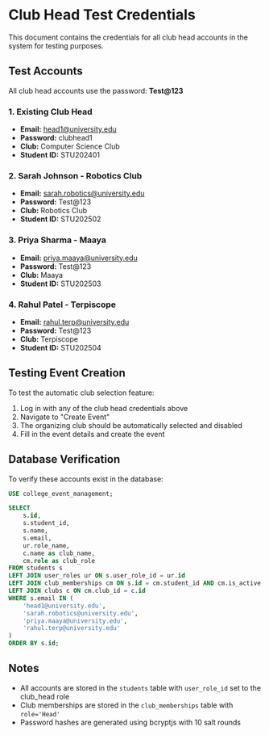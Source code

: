 # Club Head Test Credentials

This document contains the credentials for all club head accounts in the system for testing purposes.

## Test Accounts

All club head accounts use the password: **Test@123**

### 1. Existing Club Head
- **Email:** head1@university.edu
- **Password:** clubhead1
- **Club:** Computer Science Club
- **Student ID:** STU202401

### 2. Sarah Johnson - Robotics Club
- **Email:** sarah.robotics@university.edu
- **Password:** Test@123
- **Club:** Robotics Club
- **Student ID:** STU202502

### 3. Priya Sharma - Maaya
- **Email:** priya.maaya@university.edu
- **Password:** Test@123
- **Club:** Maaya
- **Student ID:** STU202503

### 4. Rahul Patel - Terpiscope
- **Email:** rahul.terp@university.edu
- **Password:** Test@123
- **Club:** Terpiscope
- **Student ID:** STU202504

## Testing Event Creation

To test the automatic club selection feature:
1. Log in with any of the club head credentials above
2. Navigate to "Create Event"
3. The organizing club should be automatically selected and disabled
4. Fill in the event details and create the event

## Database Verification

To verify these accounts exist in the database:

```sql
USE college_event_management;

SELECT 
    s.id,
    s.student_id,
    s.name,
    s.email,
    ur.role_name,
    c.name as club_name,
    cm.role as club_role
FROM students s
LEFT JOIN user_roles ur ON s.user_role_id = ur.id
LEFT JOIN club_memberships cm ON s.id = cm.student_id AND cm.is_active = TRUE
LEFT JOIN clubs c ON cm.club_id = c.id
WHERE s.email IN (
    'head1@university.edu',
    'sarah.robotics@university.edu',
    'priya.maaya@university.edu',
    'rahul.terp@university.edu'
)
ORDER BY s.id;
```

## Notes

- All accounts are stored in the `students` table with `user_role_id` set to the club_head role
- Club memberships are stored in the `club_memberships` table with `role='Head'`
- Password hashes are generated using bcryptjs with 10 salt rounds
